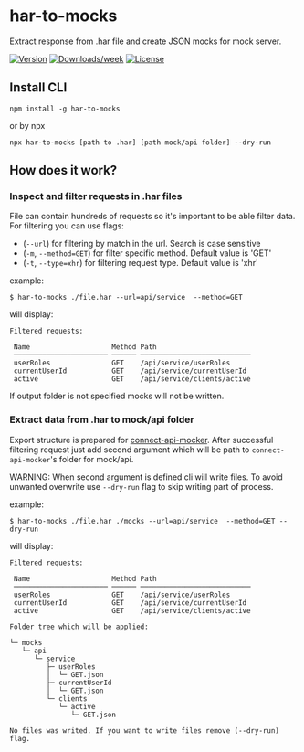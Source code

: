 har-to-mocks
============

Extract response from .har file and create JSON mocks for mock server.

[![Version](https://img.shields.io/npm/v/har-to-mocks.svg)](https://npmjs.org/package/har-to-mocks)
[![Downloads/week](https://img.shields.io/npm/dw/har-to-mocks.svg)](https://npmjs.org/package/har-to-mocks)
[![License](https://img.shields.io/npm/l/har-to-mocks.svg)](https://github.com/peterknezek/har-to-mocks/blob/master/package.json)

## Install CLI
```
npm install -g har-to-mocks
```

or by npx

```
npx har-to-mocks [path to .har] [path mock/api folder] --dry-run
```

## How does it work?

### Inspect and filter requests in .har files

File can contain hundreds of requests so it's important to be able filter data. For filtering you can use flags:
- (`--url`) for filtering by match in the url. Search is case sensitive
- (`-m`, `--method=GET`) for filter specific method. Default value is 'GET'
- (`-t`, `--type=xhr`) for filtering request type. Default value is 'xhr'


example:
```
$ har-to-mocks ./file.har --url=api/service  --method=GET
```
will display:
```
Filtered requests:

 Name                    Method Path                        
 ─────────────────────── ────── ─────────────────────────── 
 userRoles               GET    /api/service/userRoles      
 currentUserId           GET    /api/service/currentUserId  
 active                  GET    /api/service/clients/active 
```

If output folder is not specified mocks will not be written.


### Extract data from .har to mock/api folder

Export structure is prepared for [connect-api-mocker](https://www.npmjs.com/package/connect-api-mocker). After successful filtering request just add second argument which will be path to `connect-api-mocker`'s folder for mock/api.

WARNING: When second argument is defined cli will write files. To avoid unwanted overwrite use `--dry-run` flag to skip writing part of process.

example:
```
$ har-to-mocks ./file.har ./mocks --url=api/service  --method=GET --dry-run
```
will display:
```
Filtered requests:

 Name                    Method Path                        
 ─────────────────────── ────── ─────────────────────────── 
 userRoles               GET    /api/service/userRoles      
 currentUserId           GET    /api/service/currentUserId  
 active                  GET    /api/service/clients/active 

Folder tree which will be applied:

└─ mocks
   └─ api
      └─ service
         ├─ userRoles
         │  └─ GET.json
         ├─ currentUserId
         │  └─ GET.json
         └─ clients
            └─ active
               └─ GET.json

No files was writed. If you want to write files remove (--dry-run) flag.
```

